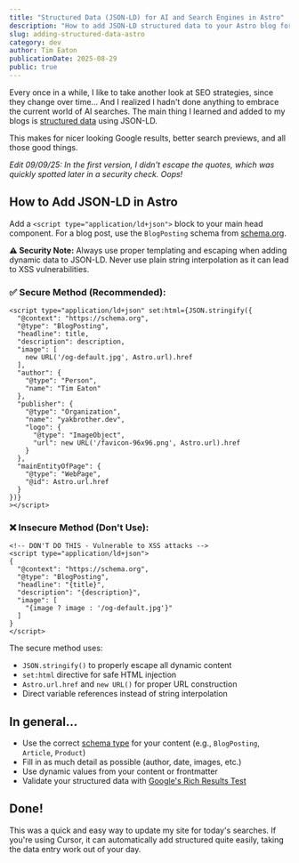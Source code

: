```yaml
---
title: "Structured Data (JSON-LD) for AI and Search Engines in Astro"
description: "How to add JSON-LD structured data to your Astro blog for better SEO and AI search visibility."
slug: adding-structured-data-astro
category: dev
author: Tim Eaton
publicationDate: 2025-08-29
public: true
---
```


Every once in a while, I like to take another look at SEO strategies, since they change over time... And I realized I hadn't done anything to embrace the current world of AI searches. The main thing I learned and added to my blogs is [structured data](https://developers.google.com/search/docs/appearance/structured-data/intro-structured-data) using JSON-LD.

This makes for nicer looking Google results, better search previews, and all those good things.

<em>Edit 09/09/25: In the first version, I didn't escape the quotes, which was quickly spotted later in a security check. Oops!</em>

## How to Add JSON-LD in Astro

Add a `<script type="application/ld+json">` block to your main head component. For a blog post, use the `BlogPosting` schema from [schema.org](https://schema.org/BlogPosting).

**⚠️ Security Note:** Always use proper templating and escaping when adding dynamic data to JSON-LD. Never use plain string interpolation as it can lead to XSS vulnerabilities.

### ✅ Secure Method (Recommended):

```astro
<script type="application/ld+json" set:html={JSON.stringify({
  "@context": "https://schema.org",
  "@type": "BlogPosting",
  "headline": title,
  "description": description,
  "image": [
    new URL('/og-default.jpg', Astro.url).href
  ],
  "author": {
    "@type": "Person",
    "name": "Tim Eaton"
  },
  "publisher": {
    "@type": "Organization",
    "name": "yakbrother.dev",
    "logo": {
      "@type": "ImageObject",
      "url": new URL('/favicon-96x96.png', Astro.url).href
    }
  },
  "mainEntityOfPage": {
    "@type": "WebPage",
    "@id": Astro.url.href
  }
})}
></script>
```

### ❌ Insecure Method (Don't Use):

```astro
<!-- DON'T DO THIS - Vulnerable to XSS attacks -->
<script type="application/ld+json">
{
  "@context": "https://schema.org",
  "@type": "BlogPosting",
  "headline": "{title}",
  "description": "{description}",
  "image": [
    "{image ? image : '/og-default.jpg'}"
  ]
}
</script>
```

The secure method uses:

- `JSON.stringify()` to properly escape all dynamic content
- `set:html` directive for safe HTML injection
- `Astro.url.href` and `new URL()` for proper URL construction
- Direct variable references instead of string interpolation

## In general...

- Use the correct [schema type](https://schema.org/docs/full.html) for your content (e.g., `BlogPosting`, `Article`, `Product`)
- Fill in as much detail as possible (author, date, images, etc.)
- Use dynamic values from your content or frontmatter
- Validate your structured data with [Google's Rich Results Test](https://search.google.com/test/rich-results)

## Done!

This was a quick and easy way to update my site for today's searches. If you're using Cursor, it can automatically add structured quite easily, taking the data entry work out of your day.
